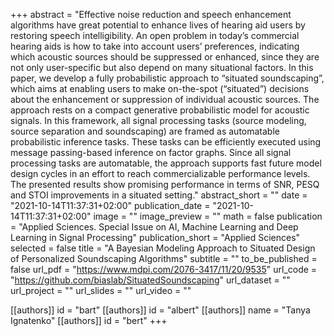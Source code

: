 +++
abstract = "Effective noise reduction and speech enhancement algorithms have great potential to enhance lives of hearing aid users by restoring speech intelligibility. An open problem in today’s commercial hearing aids is how to take into account users’ preferences, indicating which acoustic sources should be suppressed or enhanced, since they are not only user-specific but also depend on many situational factors. In this paper, we develop a fully probabilistic approach to “situated soundscaping”, which aims at enabling users to make on-the-spot (“situated”) decisions about the enhancement or suppression of individual acoustic sources. The approach rests on a compact generative probabilistic model for acoustic signals. In this framework, all signal processing tasks (source modeling, source separation and soundscaping) are framed as automatable probabilistic inference tasks. These tasks can be efficiently executed using message passing-based inference on factor graphs. Since all signal processing tasks are automatable, the approach supports fast future model design cycles in an effort to reach commercializable performance levels. The presented results show promising performance in terms of SNR, PESQ and STOI improvements in a situated setting."
abstract_short = ""
date = "2021-10-14T11:37:31+02:00"
publication_date = "2021-10-14T11:37:31+02:00"
image = ""
image_preview = ""
math = false
publication = "Applied Sciences. Special Issue on AI, Machine Learning and Deep Learning in Signal Processing"
publication_short = "Applied Sciences"
selected = false
title = "A Bayesian Modeling Approach to Situated Design of Personalized Soundscaping Algorithms"
subtitle = ""
to_be_published = false
url_pdf = "https://www.mdpi.com/2076-3417/11/20/9535"
url_code = "https://github.com/biaslab/SituatedSoundscaping"
url_dataset = ""
url_project = ""
url_slides = ""
url_video = ""

[[authors]]
    id = "bart"
[[authors]]
    id = "albert"
[[authors]]
    name = "Tanya Ignatenko"
[[authors]]
    id = "bert"
+++
